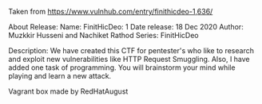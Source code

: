 Taken from https://www.vulnhub.com/entry/finithicdeo-1,636/ 

About Release:
    Name: FinitHicDeo: 1
    Date release: 18 Dec 2020
    Author: Muzkkir Husseni and Nachiket Rathod
    Series: FinitHicDeo

Description:
    We have created this CTF for pentester's who like to research and exploit new vulnerabilities like HTTP Request Smuggling. Also, I have added one task of programming. You will brainstorm your mind while playing and learn a new attack.

Vagrant box made by RedHatAugust
